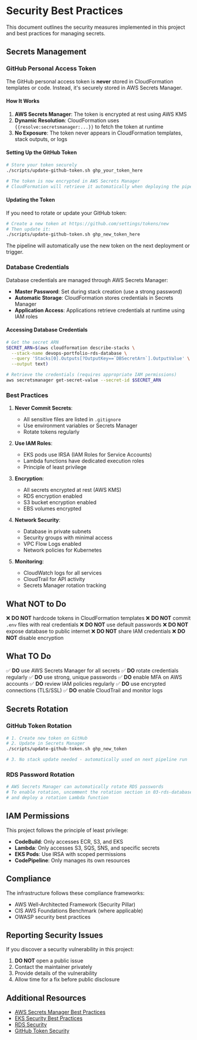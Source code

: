 # Security Best Practices

This document outlines the security measures implemented in this project and best practices for managing secrets.

## Secrets Management

### GitHub Personal Access Token

The GitHub personal access token is **never** stored in CloudFormation templates or code. Instead, it's securely stored in AWS Secrets Manager.

#### How It Works

1. **AWS Secrets Manager**: The token is encrypted at rest using AWS KMS
2. **Dynamic Resolution**: CloudFormation uses `{{resolve:secretsmanager:...}}` to fetch the token at runtime
3. **No Exposure**: The token never appears in CloudFormation templates, stack outputs, or logs

#### Setting Up the GitHub Token

```bash
# Store your token securely
./scripts/update-github-token.sh ghp_your_token_here

# The token is now encrypted in AWS Secrets Manager
# CloudFormation will retrieve it automatically when deploying the pipeline
```

#### Updating the Token

If you need to rotate or update your GitHub token:

```bash
# Create a new token at https://github.com/settings/tokens/new
# Then update it:
./scripts/update-github-token.sh ghp_new_token_here
```

The pipeline will automatically use the new token on the next deployment or trigger.

### Database Credentials

Database credentials are managed through AWS Secrets Manager:

- **Master Password**: Set during stack creation (use a strong password)
- **Automatic Storage**: CloudFormation stores credentials in Secrets Manager
- **Application Access**: Applications retrieve credentials at runtime using IAM roles

#### Accessing Database Credentials

```bash
# Get the secret ARN
SECRET_ARN=$(aws cloudformation describe-stacks \
  --stack-name devops-portfolio-rds-database \
  --query 'Stacks[0].Outputs[?OutputKey==`DBSecretArn`].OutputValue' \
  --output text)

# Retrieve the credentials (requires appropriate IAM permissions)
aws secretsmanager get-secret-value --secret-id $SECRET_ARN
```

### Best Practices

1. **Never Commit Secrets**:
   - All sensitive files are listed in `.gitignore`
   - Use environment variables or Secrets Manager
   - Rotate tokens regularly

2. **Use IAM Roles**:
   - EKS pods use IRSA (IAM Roles for Service Accounts)
   - Lambda functions have dedicated execution roles
   - Principle of least privilege

3. **Encryption**:
   - All secrets encrypted at rest (AWS KMS)
   - RDS encryption enabled
   - S3 bucket encryption enabled
   - EBS volumes encrypted

4. **Network Security**:
   - Database in private subnets
   - Security groups with minimal access
   - VPC Flow Logs enabled
   - Network policies for Kubernetes

5. **Monitoring**:
   - CloudWatch logs for all services
   - CloudTrail for API activity
   - Secrets Manager rotation tracking

## What NOT to Do

❌ **DO NOT** hardcode tokens in CloudFormation templates
❌ **DO NOT** commit `.env` files with real credentials
❌ **DO NOT** use default passwords
❌ **DO NOT** expose database to public internet
❌ **DO NOT** share IAM credentials
❌ **DO NOT** disable encryption

## What TO Do

✅ **DO** use AWS Secrets Manager for all secrets
✅ **DO** rotate credentials regularly
✅ **DO** use strong, unique passwords
✅ **DO** enable MFA on AWS accounts
✅ **DO** review IAM policies regularly
✅ **DO** use encrypted connections (TLS/SSL)
✅ **DO** enable CloudTrail and monitor logs

## Secrets Rotation

### GitHub Token Rotation

```bash
# 1. Create new token on GitHub
# 2. Update in Secrets Manager
./scripts/update-github-token.sh ghp_new_token

# 3. No stack update needed - automatically used on next pipeline run
```

### RDS Password Rotation

```bash
# AWS Secrets Manager can automatically rotate RDS passwords
# To enable rotation, uncomment the rotation section in 03-rds-database.yaml
# and deploy a rotation Lambda function
```

## IAM Permissions

This project follows the principle of least privilege:

- **CodeBuild**: Only accesses ECR, S3, and EKS
- **Lambda**: Only accesses S3, SQS, SNS, and specific secrets
- **EKS Pods**: Use IRSA with scoped permissions
- **CodePipeline**: Only manages its own resources

## Compliance

The infrastructure follows these compliance frameworks:

- AWS Well-Architected Framework (Security Pillar)
- CIS AWS Foundations Benchmark (where applicable)
- OWASP security best practices

## Reporting Security Issues

If you discover a security vulnerability in this project:

1. **DO NOT** open a public issue
2. Contact the maintainer privately
3. Provide details of the vulnerability
4. Allow time for a fix before public disclosure

## Additional Resources

- [AWS Secrets Manager Best Practices](https://docs.aws.amazon.com/secretsmanager/latest/userguide/best-practices.html)
- [EKS Security Best Practices](https://aws.github.io/aws-eks-best-practices/security/docs/)
- [RDS Security](https://docs.aws.amazon.com/AmazonRDS/latest/UserGuide/UsingWithRDS.html)
- [GitHub Token Security](https://docs.github.com/en/authentication/keeping-your-account-and-data-secure/about-authentication-to-github)
